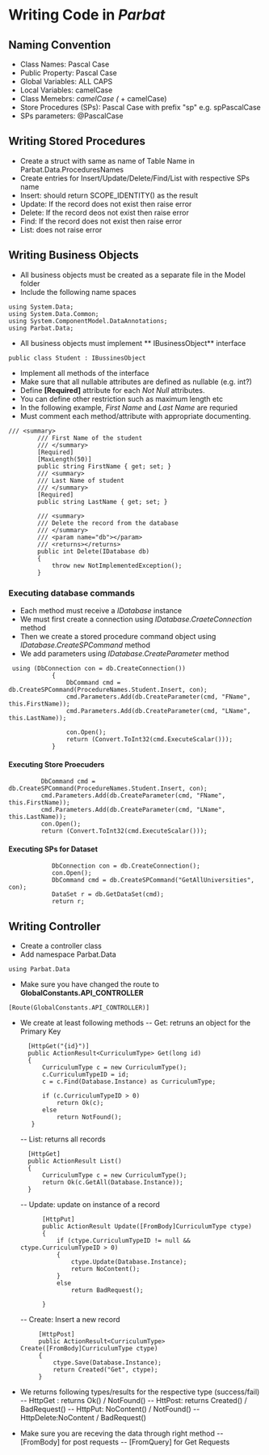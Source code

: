 # Writing Code in *Parbat*

## Naming Convention
- Class Names: Pascal Case
- Public Property: Pascal Case
- Global Variables: ALL CAPS
- Local Variables: camelCase
- Class Memebrs: _camelCase (_ + camelCase)
- Store Procedures (SPs): Pascal Case with prefix "sp" e.g. spPascalCase 
- SPs parameters: @PascalCase 

## Writing Stored Procedures
- Create a struct with same as name of Table Name in Parbat.Data.ProceduresNames
- Create entries for Insert/Update/Delete/Find/List with respective SPs name
- Insert: should return SCOPE_IDENTITY() as the result
- Update: If the record does not exist then raise error
- Delete: If the record deos not exist then raise error
- Find: If the record does not exist then raise error
- List: does not raise error

## Writing Business Objects
- All business objects must be created as a separate file in the Model folder
- Include the following name spaces
```
using System.Data;
using System.Data.Common;
using System.ComponentModel.DataAnnotations;
using Parbat.Data;
```
- All business objects must implement ** IBusinessObject** interface
```
public class Student : IBussinesObject
```
- Implement all methods of the interface
- Make sure that all nullable attributes are defined as nullable (e.g. int?)
- Define **[Required]** attribute for each *Not Null* attributes. 
- You can define other restriction such as maximum length etc
- In the following example, *First Name* and *Last Name* are requried
- Must comment each method/attribute with appropriate documenting.
```
/// <summary>
        /// First Name of the student
        /// </summary>
        [Required]
        [MaxLength(50)]
        public string FirstName { get; set; }
        /// <summary>
        /// Last Name of student
        /// </summary>
        [Required]
        public string LastName { get; set; }

        /// <summary>
        /// Delete the record from the database
        /// </summary>
        /// <param name="db"></param>
        /// <returns></returns>
        public int Delete(IDatabase db)
        {
            throw new NotImplementedException();
        }
```
### Executing database commands
- Each method must receive a *IDatabase* instance
- We must first create a connection using *IDatabase.CraeteConnection* method
- Then we create a stored procedure command object using *IDatabase.CreateSPCommand* method
- We add parameters using *IDatabase.CreateParameter* method
```
 using (DbConnection con = db.CreateConnection())
            {
                DbCommand cmd = db.CreateSPCommand(ProcedureNames.Student.Insert, con);
                cmd.Parameters.Add(db.CreateParameter(cmd, "FName", this.FirstName));
                cmd.Parameters.Add(db.CreateParameter(cmd, "LName", this.LastName));

                con.Open();
                return (Convert.ToInt32(cmd.ExecuteScalar()));
            }
```

#### Executing Store Proecuders
```
         DbCommand cmd = db.CreateSPCommand(ProcedureNames.Student.Insert, con);
         cmd.Parameters.Add(db.CreateParameter(cmd, "FName", this.FirstName));
         cmd.Parameters.Add(db.CreateParameter(cmd, "LName", this.LastName));
		 con.Open();
         return (Convert.ToInt32(cmd.ExecuteScalar()));
```

#### Executing SPs for Dataset
```
            DbConnection con = db.CreateConnection();
            con.Open();
            DbCommand cmd = db.CreateSPCommand("GetAllUniversities", con);
            DataSet r = db.GetDataSet(cmd);
            return r;

```

## Writing Controller
- Create a controller class
- Add namespace Parbat.Data
```
using Parbat.Data
```
- Make sure you have changed the route to **GlobalConstants.API_CONTROLLER**
```
[Route(GlobalConstants.API_CONTROLLER)]
```
- We create at least following methods
  -- Get: retruns an object for the Primary Key
  ```
	[HttpGet("{id}")]
    public ActionResult<CurriculumType> Get(long id)
	{
        CurriculumType c = new CurriculumType();
        c.CurriculumTypeID = id;
        c = c.Find(Database.Instance) as CurriculumType;

        if (c.CurriculumTypeID > 0)
			return Ok(c);
		else
            return NotFound();
     }
  ```
  -- List: returns all records
  ```
	[HttpGet]
	public ActionResult List()
	{
		CurriculumType c = new CurriculumType();
		return Ok(c.GetAll(Database.Instance));
	}
  ```
  -- Update: update on instance of a record
  ```
		[HttpPut]
        public ActionResult Update([FromBody]CurriculumType ctype)
        {
            if (ctype.CurriculumTypeID != null && ctype.CurriculumTypeID > 0)
            {
                ctype.Update(Database.Instance);
                return NoContent();
            }
            else
                return BadRequest();
                
        }
  ```
   -- Create: Insert a new record
   ```
		[HttpPost]
        public ActionResult<CurriculumType> Create([FromBody]CurriculumType ctype)
        {
            ctype.Save(Database.Instance);
            return Created("Get", ctype);
        }
   ```

- We returns following types/results for the respective type (success/fail)
  -- HttpGet : returns  Ok()  / NotFound()
  -- HttPost: returns Created() / BadRequest()
  -- HttpPut: NoContent() / NotFound()
  -- HttpDelete:NoContent / BadRequest()

- Make sure you are receving the data through right method
  -- [FromBody] for post requests
  -- [FromQuery] for Get Requests

